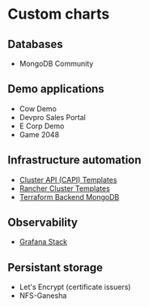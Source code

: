 # Custom charts

## Databases

* MongoDB Community

## Demo applications

* Cow Demo
* Devpro Sales Portal
* E Corp Demo
* Game 2048

## Infrastructure automation

* [Cluster API (CAPI) Templates](capi-templates)
* [Rancher Cluster Templates](rancher-cluster-templates)
* [Terraform Backend MongoDB](terraform-backend-mongodb)

## Observability

* [Grafana Stack](grafana-stack)

## Persistant storage

* Let's Encrypt (certificate issuers)
* NFS-Ganesha
